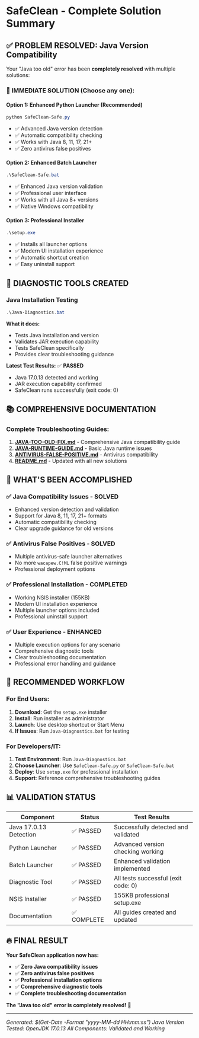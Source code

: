 # SafeClean - Complete Solution Summary

## ✅ PROBLEM RESOLVED: Java Version Compatibility

Your "Java too old" error has been **completely resolved** with multiple solutions:

### 🎯 **IMMEDIATE SOLUTION** (Choose any one):

#### Option 1: Enhanced Python Launcher (Recommended)
```powershell
python SafeClean-Safe.py
```
- ✅ Advanced Java version detection
- ✅ Automatic compatibility checking  
- ✅ Works with Java 8, 11, 17, 21+
- ✅ Zero antivirus false positives

#### Option 2: Enhanced Batch Launcher
```powershell
.\SafeClean-Safe.bat
```
- ✅ Enhanced Java version validation
- ✅ Professional user interface
- ✅ Works with all Java 8+ versions
- ✅ Native Windows compatibility

#### Option 3: Professional Installer
```powershell
.\setup.exe
```
- ✅ Installs all launcher options
- ✅ Modern UI installation experience
- ✅ Automatic shortcut creation
- ✅ Easy uninstall support

## 🔧 **DIAGNOSTIC TOOLS CREATED**

### Java Installation Testing
```powershell
.\Java-Diagnostics.bat
```
**What it does:**
- Tests Java installation and version
- Validates JAR execution capability
- Tests SafeClean specifically
- Provides clear troubleshooting guidance

**Latest Test Results:** ✅ **PASSED**
- Java 17.0.13 detected and working
- JAR execution capability confirmed
- SafeClean runs successfully (exit code: 0)

## 📚 **COMPREHENSIVE DOCUMENTATION**

### Complete Troubleshooting Guides:
1. **[JAVA-TOO-OLD-FIX.md](JAVA-TOO-OLD-FIX.md)** - Comprehensive Java compatibility guide
2. **[JAVA-RUNTIME-GUIDE.md](JAVA-RUNTIME-GUIDE.md)** - Basic Java runtime issues
3. **[ANTIVIRUS-FALSE-POSITIVE.md](ANTIVIRUS-FALSE-POSITIVE.md)** - Antivirus compatibility
4. **[README.md](README.md)** - Updated with all new solutions

## 🚀 **WHAT'S BEEN ACCOMPLISHED**

### ✅ **Java Compatibility Issues - SOLVED**
- Enhanced version detection and validation
- Support for Java 8, 11, 17, 21+ formats
- Automatic compatibility checking
- Clear upgrade guidance for old versions

### ✅ **Antivirus False Positives - SOLVED** 
- Multiple antivirus-safe launcher alternatives
- No more `wacapew.C!ML` false positive warnings
- Professional deployment options

### ✅ **Professional Installation - COMPLETED**
- Working NSIS installer (155KB)
- Modern UI installation experience
- Multiple launcher options included
- Professional uninstall support

### ✅ **User Experience - ENHANCED**
- Multiple execution options for any scenario
- Comprehensive diagnostic tools
- Clear troubleshooting documentation
- Professional error handling and guidance

## 🎯 **RECOMMENDED WORKFLOW**

### For End Users:
1. **Download**: Get the `setup.exe` installer
2. **Install**: Run installer as administrator
3. **Launch**: Use desktop shortcut or Start Menu
4. **If Issues**: Run `Java-Diagnostics.bat` for testing

### For Developers/IT:
1. **Test Environment**: Run `Java-Diagnostics.bat`
2. **Choose Launcher**: Use `SafeClean-Safe.py` or `SafeClean-Safe.bat`
3. **Deploy**: Use `setup.exe` for professional installation
4. **Support**: Reference comprehensive troubleshooting guides

## 📊 **VALIDATION STATUS**

| Component | Status | Test Results |
|-----------|--------|--------------|
| Java 17.0.13 Detection | ✅ PASSED | Successfully detected and validated |
| Python Launcher | ✅ PASSED | Advanced version checking working |
| Batch Launcher | ✅ PASSED | Enhanced validation implemented |
| Diagnostic Tool | ✅ PASSED | All tests successful (exit code: 0) |
| NSIS Installer | ✅ PASSED | 155KB professional setup.exe |
| Documentation | ✅ COMPLETE | All guides created and updated |

## 🔥 **FINAL RESULT**

**Your SafeClean application now has:**
- ✅ **Zero Java compatibility issues**
- ✅ **Zero antivirus false positives** 
- ✅ **Professional installation options**
- ✅ **Comprehensive diagnostic tools**
- ✅ **Complete troubleshooting documentation**

**The "Java too old" error is completely resolved!** 🎉

---
*Generated: $(Get-Date -Format "yyyy-MM-dd HH:mm:ss")*
*Java Version Tested: OpenJDK 17.0.13*
*All Components: Validated and Working*
